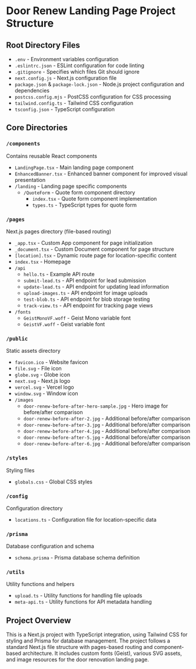 # Door Renew Landing Page Project Structure

## Root Directory Files

- `.env` - Environment variables configuration
- `.eslintrc.json` - ESLint configuration for code linting
- `.gitignore` - Specifies which files Git should ignore
- `next.config.js` - Next.js configuration file
- `package.json` & `package-lock.json` - Node.js project configuration and dependencies
- `postcss.config.mjs` - PostCSS configuration for CSS processing
- `tailwind.config.ts` - Tailwind CSS configuration
- `tsconfig.json` - TypeScript configuration

## Core Directories

### `/components`
Contains reusable React components
- `LandingPage.tsx` - Main landing page component
- `EnhancedBanner.tsx` - Enhanced banner component for improved visual presentation
- `/landing` - Landing page specific components
  - `/QuoteForm` - Quote form component directory
    - `index.tsx` - Quote form component implementation
    - `types.ts` - TypeScript types for quote form

### `/pages`
Next.js pages directory (file-based routing)
- `_app.tsx` - Custom App component for page initialization
- `_document.tsx` - Custom Document component for page structure
- `[location].tsx` - Dynamic route page for location-specific content
- `index.tsx` - Homepage
- `/api`
  - `hello.ts` - Example API route
  - `submit-lead.ts` - API endpoint for lead submission
  - `update-lead.ts` - API endpoint for updating lead information
  - `upload-images.ts` - API endpoint for image uploads
  - `test-blob.ts` - API endpoint for blob storage testing
  - `track-view.ts` - API endpoint for tracking page views
- `/fonts`
  - `GeistMonoVF.woff` - Geist Mono variable font
  - `GeistVF.woff` - Geist variable font

### `/public`
Static assets directory
- `favicon.ico` - Website favicon
- `file.svg` - File icon
- `globe.svg` - Globe icon
- `next.svg` - Next.js logo
- `vercel.svg` - Vercel logo
- `window.svg` - Window icon
- `/images`
  - `door-renew-before-after-hero-sample.jpg` - Hero image for before/after comparison
  - `door-renew-before-after-2.jpg` - Additional before/after comparison
  - `door-renew-before-after-3.jpg` - Additional before/after comparison
  - `door-renew-before-after-4.jpg` - Additional before/after comparison
  - `door-renew-before-after-5.jpg` - Additional before/after comparison
  - `door-renew-before-after-6.jpg` - Additional before/after comparison

### `/styles`
Styling files
- `globals.css` - Global CSS styles

### `/config`
Configuration directory
- `locations.ts` - Configuration file for location-specific data

### `/prisma`
Database configuration and schema
- `schema.prisma` - Prisma database schema definition

### `/utils`
Utility functions and helpers
- `upload.ts` - Utility functions for handling file uploads
- `meta-api.ts` - Utility functions for API metadata handling

## Project Overview
This is a Next.js project with TypeScript integration, using Tailwind CSS for styling and Prisma for database management. The project follows a standard Next.js file structure with pages-based routing and component-based architecture. It includes custom fonts (Geist), various SVG assets, and image resources for the door renovation landing page.
